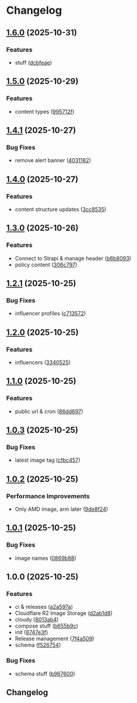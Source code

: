 # Changelog

## [1.6.0](https://github.com/BigBeautifulBoycott/strapi/compare/v1.5.0...v1.6.0) (2025-10-31)


### Features

* stuff ([dcbfeae](https://github.com/BigBeautifulBoycott/strapi/commit/dcbfeae63c0c208d1b6739227802ddd6f9de989c))

## [1.5.0](https://github.com/BigBeautifulBoycott/strapi/compare/v1.4.1...v1.5.0) (2025-10-29)


### Features

* content types ([995712f](https://github.com/BigBeautifulBoycott/strapi/commit/995712fc3f21ec8474c66584e8b562900b890844))

## [1.4.1](https://github.com/BigBeautifulBoycott/strapi/compare/v1.4.0...v1.4.1) (2025-10-27)


### Bug Fixes

* remove alert banner ([4031182](https://github.com/BigBeautifulBoycott/strapi/commit/40311826e5b30c9020dbd0ae03e2a33fe40cd247))

## [1.4.0](https://github.com/BigBeautifulBoycott/strapi/compare/v1.3.0...v1.4.0) (2025-10-27)


### Features

* content structure updates ([3cc8535](https://github.com/BigBeautifulBoycott/strapi/commit/3cc8535024b5edbfee42e063e53594b78b65bfbd))

## [1.3.0](https://github.com/BigBeautifulBoycott/strapi/compare/v1.2.1...v1.3.0) (2025-10-26)


### Features

* Connect to Strapi & manage header ([b6b8093](https://github.com/BigBeautifulBoycott/strapi/commit/b6b8093a0f6673bf07f2bf77571fa1bc4161e048))
* policy content ([306c797](https://github.com/BigBeautifulBoycott/strapi/commit/306c79740674f12843d930cb30abc86fafd207a5))

## [1.2.1](https://github.com/BigBeautifulBoycott/strapi/compare/v1.2.0...v1.2.1) (2025-10-25)


### Bug Fixes

* influencer profiles ([c713572](https://github.com/BigBeautifulBoycott/strapi/commit/c713572b25d3a8ea750a38b51039bf7cf1aaeeec))

## [1.2.0](https://github.com/BigBeautifulBoycott/strapi/compare/v1.1.0...v1.2.0) (2025-10-25)


### Features

* influencers ([3340525](https://github.com/BigBeautifulBoycott/strapi/commit/3340525556aa389186791ef8a977c63a4d1c214d))

## [1.1.0](https://github.com/BigBeautifulBoycott/strapi/compare/v1.0.3...v1.1.0) (2025-10-25)


### Features

* public url & cron ([86dd697](https://github.com/BigBeautifulBoycott/strapi/commit/86dd6972f115f658313c9d8431df638b3bb07384))

## [1.0.3](https://github.com/BigBeautifulBoycott/strapi/compare/v1.0.2...v1.0.3) (2025-10-25)


### Bug Fixes

* latest image tag ([cfbc457](https://github.com/BigBeautifulBoycott/strapi/commit/cfbc45712a5d50111d6081dc05e2c24cfe579c30))

## [1.0.2](https://github.com/BigBeautifulBoycott/strapi/compare/v1.0.1...v1.0.2) (2025-10-25)


### Performance Improvements

* Only AMD image, arm later ([9de8f24](https://github.com/BigBeautifulBoycott/strapi/commit/9de8f245a21aafafeb2aa1ebb7fa40f1126d7b24))

## [1.0.1](https://github.com/BigBeautifulBoycott/strapi/compare/v1.0.0...v1.0.1) (2025-10-25)


### Bug Fixes

* image names ([0869b88](https://github.com/BigBeautifulBoycott/strapi/commit/0869b887511d9c40c4856f6764c5d9a282f7bf40))

## 1.0.0 (2025-10-25)


### Features

* ci & releases ([a2a597a](https://github.com/BigBeautifulBoycott/strapi/commit/a2a597a84bc5b36ca7b2667d0c782b386377bd5a))
* Cloudflare R2 Image Storage ([d2ab1d8](https://github.com/BigBeautifulBoycott/strapi/commit/d2ab1d8a5092a8736510bd82b42fd3eb3de7fffd))
* cloudy ([8013ab4](https://github.com/BigBeautifulBoycott/strapi/commit/8013ab484cccd492b3c85b89f1b65549977c2828))
* compose stuff ([b655b9c](https://github.com/BigBeautifulBoycott/strapi/commit/b655b9c15348cc1beb18c3b8cb1da8b4a37fc050))
* init ([8747e3f](https://github.com/BigBeautifulBoycott/strapi/commit/8747e3fb57feca9ec8e55d5d1a11007483d7f4b5))
* Release management ([7f4a509](https://github.com/BigBeautifulBoycott/strapi/commit/7f4a509ca64bfbab6859102603de9e5485d71f10))
* schema ([f526754](https://github.com/BigBeautifulBoycott/strapi/commit/f5267543e5549eb3cb872d2a2779827f9ef0cd45))


### Bug Fixes

* schema stuff ([b967600](https://github.com/BigBeautifulBoycott/strapi/commit/b96760033a6db1e6788e149713b3833d64b17c2e))

## Changelog
